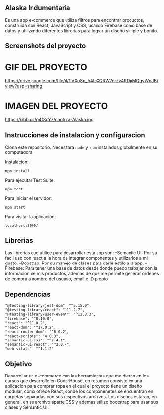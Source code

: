 ## Alaska Indumentaria

Es una app e-commerce que utiliza filtros para encontrar productos, construida con React, JavaScript y CSS, usando Firebase como base de datos y utilizando diferentes librerias para lograr un diseño simple y bonito. 

## Screenshots del proyecto

# GIF DEL PROYECTO
https://drive.google.com/file/d/1lVXoSp_h4fcXQRW7nrzv4KDpMQqyWpJB/view?usp=sharing

# IMAGEN DEL PROYECTO
https://i.ibb.co/p4f8cY7/captura-Alaska.jpg

## Instrucciones de instalacion y configuracion

Clona este repositorio. Necesitará `node` y` npm` instalados globalmente en su computadora.  

Instalacion:

`npm install`  

Para ejecutar Test Suite:  

`npm test`  

Para iniciar el servidor:

`npm start`  

Para visitar la aplicación:

`localhost:3000/`  

## Librerias
Las librerias que utilice para desarrollar esta app son: 
-Semantic UI: Por su facil uso con react a la hora de integrar componentes y utilizarlos a mi gusto.
-Boostrap: Por su manejo de clases para darle estilo a la app.
-Firebase: Para tener una base de datos desde donde puedo trabajar con la informacion de mis productos, ademas de que me permite generar ordenes de compra a nombre del usuario, email e ID propio

## Dependencias

    "@testing-library/jest-dom": "^5.15.0",
    "@testing-library/react": "^11.2.7",
    "@testing-library/user-event": "^12.8.3",
    "firebase": "^8.10.0",
    "react": "^17.0.2",
    "react-dom": "^17.0.2",
    "react-router-dom": "^6.0.2",
    "react-scripts": "4.0.3",
    "semantic-ui-css": "^2.4.1",
    "semantic-ui-react": "^2.0.4",
    "web-vitals": "^1.1.2"

## Objetivo

Desarrollar un e-commerce con las herramientas que me dieron en los cursos que desarrolle en CoderHouse, en resumen consiste en una aplicacion para comprar ropa en el cual el proyecto tiene un diseño modular, como ofrece React, donde los componenetes se encuentran en carpetas separadas con sus respectivos archivos. Los diseños estaran, en general, en su archivo aparte CSS y ademas utilizo bootstrap para usar sus clases y Semantic UI. 